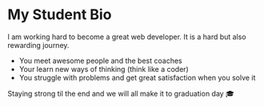# My Student Bio

I am working hard to become a great web developer.
It is a hard but also rewarding journey.

* You meet awesome people and the best coaches
* Your learn new ways of thinking (think like a coder)
* You struggle with problems and get great satisfaction when you solve it

Staying strong til the end and we will all make it to graduation day 🎓
